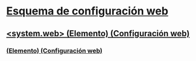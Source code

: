 # [Esquema de configuración web](index.md)
## [<system.web> (Elemento) (Configuración web)](system-web-element-web-settings.md)
### [<applicationPool> (Elemento) (Configuración web)](applicationpool-element-web-settings.md)

